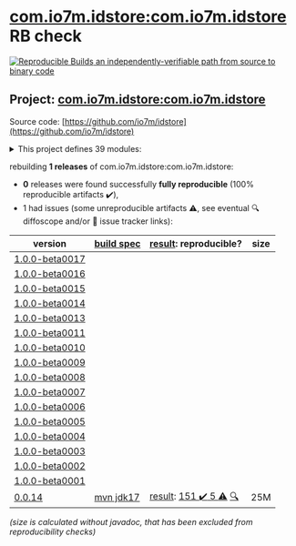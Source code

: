 [com.io7m.idstore:com.io7m.idstore](https://central.sonatype.com/artifact/com.io7m.idstore/com.io7m.idstore/0.0.14/versions) RB check
=======

[![Reproducible Builds](https://reproducible-builds.org/images/logos/rb.svg) an independently-verifiable path from source to binary code](https://reproducible-builds.org/)

## Project: [com.io7m.idstore:com.io7m.idstore](https://central.sonatype.com/artifact/com.io7m.idstore/com.io7m.idstore/0.0.14/versions)

Source code: [https://github.com/io7m/idstore](https://github.com/io7m/idstore)

<details><summary>This project defines 39 modules:</summary>

* [com.io7m.idstore:com.io7m.idstore](https://central.sonatype.com/artifact/com.io7m.idstore/com.io7m.idstore/0.0.14)
* [com.io7m.idstore:com.io7m.idstore.admin_client](https://central.sonatype.com/artifact/com.io7m.idstore/com.io7m.idstore.admin_client/0.0.14)
* [com.io7m.idstore:com.io7m.idstore.admin_client.api](https://central.sonatype.com/artifact/com.io7m.idstore/com.io7m.idstore.admin_client.api/0.0.14)
* [com.io7m.idstore:com.io7m.idstore.database.api](https://central.sonatype.com/artifact/com.io7m.idstore/com.io7m.idstore.database.api/0.0.14)
* [com.io7m.idstore:com.io7m.idstore.database.postgres](https://central.sonatype.com/artifact/com.io7m.idstore/com.io7m.idstore.database.postgres/0.0.14)
* [com.io7m.idstore:com.io7m.idstore.documentation](https://central.sonatype.com/artifact/com.io7m.idstore/com.io7m.idstore.documentation/0.0.14)
* [com.io7m.idstore:com.io7m.idstore.error_codes](https://central.sonatype.com/artifact/com.io7m.idstore/com.io7m.idstore.error_codes/0.0.14)
* [com.io7m.idstore:com.io7m.idstore.model](https://central.sonatype.com/artifact/com.io7m.idstore/com.io7m.idstore.model/0.0.14)
* [com.io7m.idstore:com.io7m.idstore.protocol.admin](https://central.sonatype.com/artifact/com.io7m.idstore/com.io7m.idstore.protocol.admin/0.0.14)
* [com.io7m.idstore:com.io7m.idstore.protocol.admin.cb](https://central.sonatype.com/artifact/com.io7m.idstore/com.io7m.idstore.protocol.admin.cb/0.0.14)
* [com.io7m.idstore:com.io7m.idstore.protocol.api](https://central.sonatype.com/artifact/com.io7m.idstore/com.io7m.idstore.protocol.api/0.0.14)
* [com.io7m.idstore:com.io7m.idstore.protocol.user](https://central.sonatype.com/artifact/com.io7m.idstore/com.io7m.idstore.protocol.user/0.0.14)
* [com.io7m.idstore:com.io7m.idstore.protocol.user.cb](https://central.sonatype.com/artifact/com.io7m.idstore/com.io7m.idstore.protocol.user.cb/0.0.14)
* [com.io7m.idstore:com.io7m.idstore.server.admin_v1](https://central.sonatype.com/artifact/com.io7m.idstore/com.io7m.idstore.server.admin_v1/0.0.14)
* [com.io7m.idstore:com.io7m.idstore.server.api](https://central.sonatype.com/artifact/com.io7m.idstore/com.io7m.idstore.server.api/0.0.14)
* [com.io7m.idstore:com.io7m.idstore.server.controller](https://central.sonatype.com/artifact/com.io7m.idstore/com.io7m.idstore.server.controller/0.0.14)
* [com.io7m.idstore:com.io7m.idstore.server.http](https://central.sonatype.com/artifact/com.io7m.idstore/com.io7m.idstore.server.http/0.0.14)
* [com.io7m.idstore:com.io7m.idstore.server.main](https://central.sonatype.com/artifact/com.io7m.idstore/com.io7m.idstore.server.main/0.0.14)
* [com.io7m.idstore:com.io7m.idstore.server.security](https://central.sonatype.com/artifact/com.io7m.idstore/com.io7m.idstore.server.security/0.0.14)
* [com.io7m.idstore:com.io7m.idstore.server.service.branding](https://central.sonatype.com/artifact/com.io7m.idstore/com.io7m.idstore.server.service.branding/0.0.14)
* [com.io7m.idstore:com.io7m.idstore.server.service.clock](https://central.sonatype.com/artifact/com.io7m.idstore/com.io7m.idstore.server.service.clock/0.0.14)
* [com.io7m.idstore:com.io7m.idstore.server.service.configuration](https://central.sonatype.com/artifact/com.io7m.idstore/com.io7m.idstore.server.service.configuration/0.0.14)
* [com.io7m.idstore:com.io7m.idstore.server.service.mail](https://central.sonatype.com/artifact/com.io7m.idstore/com.io7m.idstore.server.service.mail/0.0.14)
* [com.io7m.idstore:com.io7m.idstore.server.service.maintenance](https://central.sonatype.com/artifact/com.io7m.idstore/com.io7m.idstore.server.service.maintenance/0.0.14)
* [com.io7m.idstore:com.io7m.idstore.server.service.ratelimit](https://central.sonatype.com/artifact/com.io7m.idstore/com.io7m.idstore.server.service.ratelimit/0.0.14)
* [com.io7m.idstore:com.io7m.idstore.server.service.reqlimit](https://central.sonatype.com/artifact/com.io7m.idstore/com.io7m.idstore.server.service.reqlimit/0.0.14)
* [com.io7m.idstore:com.io7m.idstore.server.service.sessions](https://central.sonatype.com/artifact/com.io7m.idstore/com.io7m.idstore.server.service.sessions/0.0.14)
* [com.io7m.idstore:com.io7m.idstore.server.service.telemetry.api](https://central.sonatype.com/artifact/com.io7m.idstore/com.io7m.idstore.server.service.telemetry.api/0.0.14)
* [com.io7m.idstore:com.io7m.idstore.server.service.telemetry.otp](https://central.sonatype.com/artifact/com.io7m.idstore/com.io7m.idstore.server.service.telemetry.otp/0.0.14)
* [com.io7m.idstore:com.io7m.idstore.server.service.templating](https://central.sonatype.com/artifact/com.io7m.idstore/com.io7m.idstore.server.service.templating/0.0.14)
* [com.io7m.idstore:com.io7m.idstore.server.service.verdant](https://central.sonatype.com/artifact/com.io7m.idstore/com.io7m.idstore.server.service.verdant/0.0.14)
* [com.io7m.idstore:com.io7m.idstore.server.user_v1](https://central.sonatype.com/artifact/com.io7m.idstore/com.io7m.idstore.server.user_v1/0.0.14)
* [com.io7m.idstore:com.io7m.idstore.server.user_view](https://central.sonatype.com/artifact/com.io7m.idstore/com.io7m.idstore.server.user_view/0.0.14)
* [com.io7m.idstore:com.io7m.idstore.server.vanilla](https://central.sonatype.com/artifact/com.io7m.idstore/com.io7m.idstore.server.vanilla/0.0.14)
* [com.io7m.idstore:com.io7m.idstore.tests](https://central.sonatype.com/artifact/com.io7m.idstore/com.io7m.idstore.tests/0.0.14)
* [com.io7m.idstore:com.io7m.idstore.tests.arbitraries](https://central.sonatype.com/artifact/com.io7m.idstore/com.io7m.idstore.tests.arbitraries/0.0.14)
* [com.io7m.idstore:com.io7m.idstore.tests.extensions](https://central.sonatype.com/artifact/com.io7m.idstore/com.io7m.idstore.tests.extensions/0.0.14)
* [com.io7m.idstore:com.io7m.idstore.user_client](https://central.sonatype.com/artifact/com.io7m.idstore/com.io7m.idstore.user_client/0.0.14)
* [com.io7m.idstore:com.io7m.idstore.user_client.api](https://central.sonatype.com/artifact/com.io7m.idstore/com.io7m.idstore.user_client.api/0.0.14)
</details>

rebuilding **1 releases** of com.io7m.idstore:com.io7m.idstore:
- **0** releases were found successfully **fully reproducible** (100% reproducible artifacts :heavy_check_mark:),
- 1 had issues (some unreproducible artifacts :warning:, see eventual :mag: diffoscope and/or :memo: issue tracker links):

| version | [build spec](/BUILDSPEC.md) | [result](https://reproducible-builds.org/docs/jvm/): reproducible? | size |
| -- | --------- | ------ | -- |
| [1.0.0-beta0017](https://central.sonatype.com/artifact/com.io7m.idstore/com.io7m.idstore/1.0.0-beta0017/pom) | | | |
| [1.0.0-beta0016](https://central.sonatype.com/artifact/com.io7m.idstore/com.io7m.idstore/1.0.0-beta0016/pom) | | | |
| [1.0.0-beta0015](https://central.sonatype.com/artifact/com.io7m.idstore/com.io7m.idstore/1.0.0-beta0015/pom) | | | |
| [1.0.0-beta0014](https://central.sonatype.com/artifact/com.io7m.idstore/com.io7m.idstore/1.0.0-beta0014/pom) | | | |
| [1.0.0-beta0013](https://central.sonatype.com/artifact/com.io7m.idstore/com.io7m.idstore/1.0.0-beta0013/pom) | | | |
| [1.0.0-beta0011](https://central.sonatype.com/artifact/com.io7m.idstore/com.io7m.idstore/1.0.0-beta0011/pom) | | | |
| [1.0.0-beta0010](https://central.sonatype.com/artifact/com.io7m.idstore/com.io7m.idstore/1.0.0-beta0010/pom) | | | |
| [1.0.0-beta0009](https://central.sonatype.com/artifact/com.io7m.idstore/com.io7m.idstore/1.0.0-beta0009/pom) | | | |
| [1.0.0-beta0008](https://central.sonatype.com/artifact/com.io7m.idstore/com.io7m.idstore/1.0.0-beta0008/pom) | | | |
| [1.0.0-beta0007](https://central.sonatype.com/artifact/com.io7m.idstore/com.io7m.idstore/1.0.0-beta0007/pom) | | | |
| [1.0.0-beta0006](https://central.sonatype.com/artifact/com.io7m.idstore/com.io7m.idstore/1.0.0-beta0006/pom) | | | |
| [1.0.0-beta0005](https://central.sonatype.com/artifact/com.io7m.idstore/com.io7m.idstore/1.0.0-beta0005/pom) | | | |
| [1.0.0-beta0004](https://central.sonatype.com/artifact/com.io7m.idstore/com.io7m.idstore/1.0.0-beta0004/pom) | | | |
| [1.0.0-beta0003](https://central.sonatype.com/artifact/com.io7m.idstore/com.io7m.idstore/1.0.0-beta0003/pom) | | | |
| [1.0.0-beta0002](https://central.sonatype.com/artifact/com.io7m.idstore/com.io7m.idstore/1.0.0-beta0002/pom) | | | |
| [1.0.0-beta0001](https://central.sonatype.com/artifact/com.io7m.idstore/com.io7m.idstore/1.0.0-beta0001/pom) | | | |
| [0.0.14](https://central.sonatype.com/artifact/com.io7m.idstore/com.io7m.idstore/0.0.14/pom) | [mvn jdk17](com.io7m.idstore-0.0.14.buildspec) | [result](com.io7m.idstore-0.0.14.buildinfo): [151 :heavy_check_mark:  5 :warning:](com.io7m.idstore-0.0.14.buildcompare) [:mag:](com.io7m.idstore-0.0.14.diffoscope) | 25M |

<i>(size is calculated without javadoc, that has been excluded from reproducibility checks)</i>
